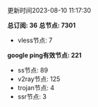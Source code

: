 更新时间2023-08-10 11:17:30

**总订阅: 36**
**总节点: 7301**
- vless节点: 7

**google ping有效节点: 221**
- ss节点: 89
- v2ray节点: 125
- trojan节点: 4
- ssr节点: 3
